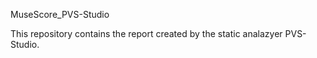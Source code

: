 MuseScore_PVS-Studio

This repository contains the report created by the static analazyer PVS-Studio.